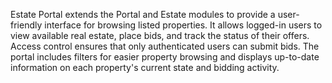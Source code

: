 Estate Portal extends the Portal and Estate modules to provide a user-friendly interface for browsing listed properties. It allows logged-in users to view available real estate, place bids, and track the status of their offers. Access control ensures that only authenticated users can submit bids. The portal includes filters for easier property browsing and displays up-to-date information on each property's current state and bidding activity.
